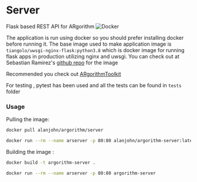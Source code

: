# Server
Flask based REST API for ARgorithm
![Docker](https://github.com/ARgorithm/Server/workflows/Docker/badge.svg)

The application is run using docker so you should prefer installing docker before running it. The base image used to make application image is `tiangolo/uwsgi-nginx-flask:python3.8` which is docker image for running flask apps in production utilizing nginx and uwsgi. You can check out at Sebastian Ramirez's [github repo](https://github.com/tiangolo/uwsgi-nginx-flask-docker) for the image 

Recommended you check out [ARgorithmToolkit](https://github.com/ARgorithm/Toolkit)

For testing , pytest has been used and all the tests can be found in `tests` folder

### Usage

Pulling the image:

```bash
docker pull alanjohn/argorithm/server
```
```bash
docker run --rm --name arserver -p 80:80 alanjohn/argorithm-server:latest
```

Building the image :

```bash
docker build -t argorithm-server .
```
```bash
docker run --rm --name arserver -p 80:80 argorithm-server
```

